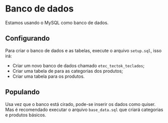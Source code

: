 # Banco de dados

Estamos usando o MySQL como banco de dados.

## Configurando

Para criar o banco de dados e as tabelas, execute o arquivo `setup.sql`, isso irá:

- Criar um novo banco de dados chamado `etec_tectok_teclados`;
- Criar uma tabela de para as categorias dos produtos;
- Criar uma tabela para os produtos.

## Populando

Usa vez que o banco está cirado, pode-se inserir os dados como quiser. Mas é recomendado executar o arquivo `base_data.sql` que criará categorias e produtos básicos.
